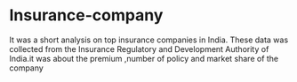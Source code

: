 # Insurance-company
It was a short analysis on top insurance companies in India. These data was collected from the Insurance Regulatory and Development Authority of India.it was about the premium ,number of policy and market share of the company
